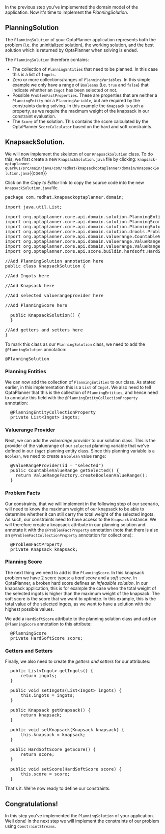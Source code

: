 In the previous step you've implemented the domain model of the application. Now it's time to implement the _PlanningSolution_.

## PlanningSolution

The `PlanningSolution` of your OptaPlanner application represents both the problem (i.e. the uninitialized solution), the working solution, and the best solution which is returned by OptaPlanner when solving is ended.

The `PlanningSolution` therefore contains:

* The collection of `PlanningEntities` that need to be planned. In this case this is a list of `Ingots`.
* Zero or more collections/ranges of `PlanningVariables`. In this simple example we only have a range of `Booleans` (i.e. `true` and `false`) that indicate whether an `Ingot` has been selected or not.
* Possible `ProblemFactProperties`. These are properties that are neither a `PlanningEntity` nor a `PlanningVariable`, but are required by the constraints during solving. In this example the `Knapsack` is such a property, as we require the maximum weight of the knapsack in our constraint evaluation.
* The `Score` of the solution. This contains the score calculated by the OptaPlanner `ScoreCalculator` based on the hard and soft constraints.

## KnapsackSolution.

We will now implement the skeleton of our `KnapsackSolution` class. To do this, we first create a new `KnapsackSolution.java` file by clicking: `knapsack-optaplanner-quarkus/src/main/java/com/redhat/knapsackoptaplanner/domain/KnapsackSolution.java`{{open}}

Click on the _Copy to Editor_ link to copy the source code into the new `KnapsackSolution.java`file.

<pre class="file" data-filename="./knapsack-optaplanner-quarkus/src/main/java/com/redhat/knapsackoptaplanner/domain/KnapsackSolution.java" data-target="replace">
package com.redhat.knapsackoptaplanner.domain;

import java.util.List;

import org.optaplanner.core.api.domain.solution.PlanningEntityCollectionProperty;
import org.optaplanner.core.api.domain.solution.PlanningScore;
import org.optaplanner.core.api.domain.solution.PlanningSolution;
import org.optaplanner.core.api.domain.solution.drools.ProblemFactProperty;
import org.optaplanner.core.api.domain.valuerange.CountableValueRange;
import org.optaplanner.core.api.domain.valuerange.ValueRangeFactory;
import org.optaplanner.core.api.domain.valuerange.ValueRangeProvider;
import org.optaplanner.core.api.score.buildin.hardsoft.HardSoftScore;

//Add PlanningSolution annotation here
public class KnapsackSolution {

//Add Ingots here

//Add Knapsack here

//Add selected valuerangeprovider here

//Add PlanningScore here

  public KnapsackSolution() {
  }

//Add getters and setters here
}
</pre>

To mark this class as our `PlanningSolution` class, we need to add the `@PlanningSolution` annotation:

<pre class="file" data-filename="./knapsack-optaplanner-quarkus/src/main/java/com/redhat/knapsackoptaplanner/domain/KnapsackSolution.java" data-target="insert" data-marker="//Add PlanningSolution annotation here">
@PlanningSolution
</pre>


### Planning Entities

We can now add the collection of `PlanningEntities` to our class. As stated earlier, in this implementation this is a `List` of `Ingot`. We also need to tell OptaPlanner that this is the collection of `PlanningEntities`, and hence need to annotate this field with the `@PlanningEntityCollectionProperty` annotation:

<pre class="file" data-filename="./knapsack-optaplanner-quarkus/src/main/java/com/redhat/knapsackoptaplanner/domain/KnapsackSolution.java" data-target="insert" data-marker="//Add Ingots here">
  @PlanningEntityCollectionProperty
  private List&lt;Ingot&gt; ingots;
</pre>

### Valuerange Provider

Next, we can add the _valuerange provider_ to our solution class. This is the provider of the valuerange of our `selected` planning variable that we've defined in our `Ingot` planning entity class. Since this planning variable is a `Boolean`, we need to create a `Boolean` value range:

<pre class="file" data-filename="./knapsack-optaplanner-quarkus/src/main/java/com/redhat/knapsackoptaplanner/domain/KnapsackSolution.java" data-target="insert" data-marker="//Add selected valuerangeprovider here">
  @ValueRangeProvider(id = "selected")
  public CountableValueRange<Boolean> getSelected() {
    return ValueRangeFactory.createBooleanValueRange();
  }
</pre>

### Problem Facts

Our constraints, that we will implement in the following step of our scenario, will need to know the maximum weight of our knapsack to be able to determine whether it can still carry the total weight of the selected ingots. As such, our constraints need to have access to the `Knapsack` instance. We will therefore create a knapsack attribute in our planning solution and annotate it with the `@ProblemFactProperty` annotation (note that there is also an `@ProblemFactCollectionProperty` annotation for collections):

<pre class="file" data-filename="./knapsack-optaplanner-quarkus/src/main/java/com/redhat/knapsackoptaplanner/domain/KnapsackSolution.java" data-target="insert" data-marker="//Add Knapsack here">
  @ProblemFactProperty
  private Knapsack knapsack;
</pre>

### Planning Score

The next thing we need to add is the `PlanningScore`. In this knapsack problem we have 2 score types: a _hard score_ and a _soft score_. In OptaPlanner, a broken hard score defines an _infeasible solution_. In our knapsack application, this is for example the case when the total weight of the selected ingots is higher than the maximum weight of the knapsack. The soft score is the score that we want to optimize. In this example, this is the total value of the selected ingots, as we want to have a solution with the highest possible values.

We add a `HardSoftScore` attribute to the planning solution class and add an `@PlanningScore` annotation to this attribute:

<pre class="file" data-filename="./knapsack-optaplanner-quarkus/src/main/java/com/redhat/knapsackoptaplanner/domain/KnapsackSolution.java" data-target="insert" data-marker="//Add PlanningScore here">
  @PlanningScore
  private HardSoftScore score;
</pre>

### Getters and Setters

Finally, we also need to create the _getters and setters_ for our attributes:

<pre class="file" data-filename="/knapsack-optaplanner-quarkus/src/main/java/com/redhat/knapsackoptaplanner/domain/KnapsackSolution.java" data-target="insert" data-marker="//Add getters and setters here">
  public List&lt;Ingot&gt; getIngots() {
      return ingots;
  }

  public void setIngots(List&lt;Ingot&gt; ingots) {
      this.ingots = ingots;
  }

  public Knapsack getKnapsack() {
      return knapsack;
  }

  public void setKnapsack(Knapsack knapsack) {
      this.knapsack = knapsack;
  }

  public HardSoftScore getScore() {
      return score;
  }

  public void setScore(HardSoftScore score) {
      this.score = score;
  }
</pre>

That's it. We're now ready to define our constraints.

## Congratulations!

In this step you've implemented the `PlanningSolution` of your application. Well done! In the next step we will implement the constraints of our problem using `ConstraintStreams`.

